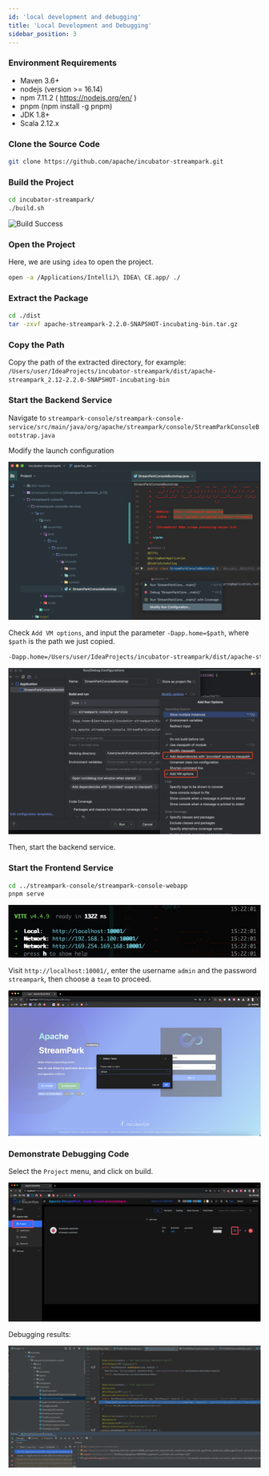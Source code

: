 ```yaml
---
id: 'local development and debugging'
title: 'Local Development and Debugging'
sidebar_position: 3
---
```


### Environment Requirements

- Maven 3.6+
- nodejs (version >= 16.14)
- npm 7.11.2 ( https://nodejs.org/en/ )
- pnpm (npm install -g pnpm)
- JDK 1.8+
- Scala 2.12.x

### Clone the Source Code

```bash
git clone https://github.com/apache/incubator-streampark.git
```

### Build the Project

```bash
cd incubator-streampark/
./build.sh
```

![Build Success](/doc/image/streampark_build_success.png)

### Open the Project

Here, we are using `idea` to open the project.

```bash
open -a /Applications/IntelliJ\ IDEA\ CE.app/ ./
```

### Extract the Package

```bash
cd ./dist
tar -zxvf apache-streampark-2.2.0-SNAPSHOT-incubating-bin.tar.gz
```

### Copy the Path

Copy the path of the extracted directory, for example: `/Users/user/IdeaProjects/incubator-streampark/dist/apache-streampark_2.12-2.2.0-SNAPSHOT-incubating-bin`

### Start the Backend Service

Navigate to `streampark-console/streampark-console-service/src/main/java/org/apache/streampark/console/StreamParkConsoleBootstrap.java`

Modify the launch configuration

![Streampark Modify Run Configuration](/doc/image/streampark_modify_run_configuration.jpg)

Check `Add VM options`, and input the parameter `-Dapp.home=$path`, where `$path` is the path we just copied.

```bash
-Dapp.home=/Users/user/IdeaProjects/incubator-streampark/dist/apache-streampark_2.12-2.2.0-SNAPSHOT-incubating-bin
```

![Streampark Run Config](/doc/image/streampark_run_config.jpeg)

Then, start the backend service.

### Start the Frontend Service

```bash
cd ../streampark-console/streampark-console-webapp
pnpm serve
```

![Streampark Frontend Running](/doc/image/streampark_frontend_running.png)

Visit `http://localhost:10001/`, enter the username `admin` and the password `streampark`, then choose a `team` to proceed.

![Streampark Select Team](/doc/image/streampark_select_team.jpg)

### Demonstrate Debugging Code

Select the `Project` menu, and click on build.

![Streampark Project Build](/doc/image/streampark_project_build.png)

Debugging results:

![Streampark Debugging](/doc/image/streampark_debugging.png)